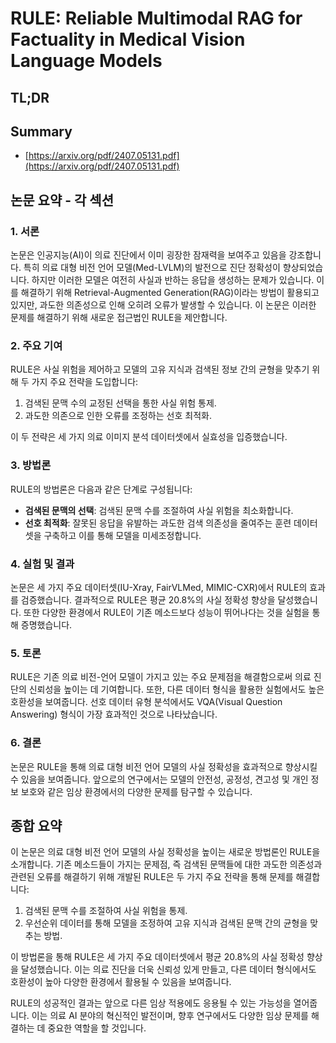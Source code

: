 # RULE: Reliable Multimodal RAG for Factuality in Medical Vision Language Models
## TL;DR
## Summary
- [https://arxiv.org/pdf/2407.05131.pdf](https://arxiv.org/pdf/2407.05131.pdf)

## 논문 요약 - 각 섹션

### 1. 서론
논문은 인공지능(AI)이 의료 진단에서 이미 굉장한 잠재력을 보여주고 있음을 강조합니다. 특히 의료 대형 비전 언어 모델(Med-LVLM)의 발전으로 진단 정확성이 향상되었습니다. 하지만 이러한 모델은 여전히 사실과 반하는 응답을 생성하는 문제가 있습니다. 이를 해결하기 위해 Retrieval-Augmented Generation(RAG)이라는 방법이 활용되고 있지만, 과도한 의존성으로 인해 오히려 오류가 발생할 수 있습니다. 이 논문은 이러한 문제를 해결하기 위해 새로운 접근법인 RULE을 제안합니다.

### 2. 주요 기여
RULE은 사실 위험을 제어하고 모델의 고유 지식과 검색된 정보 간의 균형을 맞추기 위해 두 가지 주요 전략을 도입합니다:
1. 검색된 문맥 수의 교정된 선택을 통한 사실 위험 통제.
2. 과도한 의존으로 인한 오류를 조정하는 선호 최적화.

이 두 전략은 세 가지 의료 이미지 분석 데이터셋에서 실효성을 입증했습니다.

### 3. 방법론
RULE의 방법론은 다음과 같은 단계로 구성됩니다:
- **검색된 문맥의 선택**: 검색된 문맥 수를 조절하여 사실 위험을 최소화합니다.
- **선호 최적화**: 잘못된 응답을 유발하는 과도한 검색 의존성을 줄여주는 훈련 데이터셋을 구축하고 이를 통해 모델을 미세조정합니다.

### 4. 실험 및 결과
논문은 세 가지 주요 데이터셋(IU-Xray, FairVLMed, MIMIC-CXR)에서 RULE의 효과를 검증했습니다. 결과적으로 RULE은 평균 20.8%의 사실 정확성 향상을 달성했습니다. 또한 다양한 환경에서 RULE이 기존 메소드보다 성능이 뛰어나다는 것을 실험을 통해 증명했습니다.

### 5. 토론
RULE은 기존 의료 비전-언어 모델이 가지고 있는 주요 문제점을 해결함으로써 의료 진단의 신뢰성을 높이는 데 기여합니다. 또한, 다른 데이터 형식을 활용한 실험에서도 높은 호환성을 보여줍니다. 선호 데이터 유형 분석에서도 VQA(Visual Question Answering) 형식이 가장 효과적인 것으로 나타났습니다.

### 6. 결론
논문은 RULE을 통해 의료 대형 비전 언어 모델의 사실 정확성을 효과적으로 향상시킬 수 있음을 보여줍니다. 앞으로의 연구에서는 모델의 안전성, 공정성, 견고성 및 개인 정보 보호와 같은 임상 환경에서의 다양한 문제를 탐구할 수 있습니다.

## 종합 요약

이 논문은 의료 대형 비전 언어 모델의 사실 정확성을 높이는 새로운 방법론인 RULE을 소개합니다. 기존 메소드들이 가지는 문제점, 즉 검색된 문맥들에 대한 과도한 의존성과 관련된 오류를 해결하기 위해 개발된 RULE은 두 가지 주요 전략을 통해 문제를 해결합니다: 
1. 검색된 문맥 수를 조절하여 사실 위험을 통제.
2. 우선순위 데이터를 통해 모델을 조정하여 고유 지식과 검색된 문맥 간의 균형을 맞추는 방법.

이 방법론을 통해 RULE은 세 가지 주요 데이터셋에서 평균 20.8%의 사실 정확성 향상을 달성했습니다. 이는 의료 진단을 더욱 신뢰성 있게 만들고, 다른 데이터 형식에서도 호환성이 높아 다양한 환경에서 활용될 수 있음을 보여줍니다. 

RULE의 성공적인 결과는 앞으로 다른 임상 적용에도 응용될 수 있는 가능성을 열어줍니다. 이는 의료 AI 분야의 혁신적인 발전이며, 향후 연구에서도 다양한 임상 문제를 해결하는 데 중요한 역할을 할 것입니다.